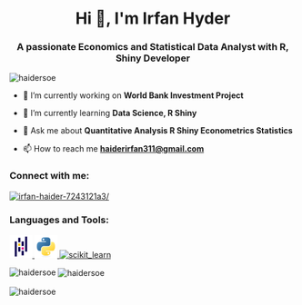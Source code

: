 <h1 align="center">Hi 👋, I'm Irfan Hyder</h1>
<h3 align="center">A passionate Economics and Statistical Data Analyst with R, Shiny Developer</h3>

<p align="left"> <img src="https://komarev.com/ghpvc/?username=haidersoe&label=Profile%20views&color=0e75b6&style=flat" alt="haidersoe" /> </p>

- 🔭 I’m currently working on **World Bank Investment Project**

- 🌱 I’m currently learning **Data Science, R Shiny**

- 💬 Ask me about **Quantitative Analysis R Shiny Econometrics Statistics**

- 📫 How to reach me **haiderirfan311@gmail.com**

<h3 align="left">Connect with me:</h3>
<p align="left">
<a href="https://linkedin.com/in/irfan-haider-7243121a3/" target="blank"><img align="center" src="https://raw.githubusercontent.com/rahuldkjain/github-profile-readme-generator/master/src/images/icons/Social/linked-in-alt.svg" alt="irfan-haider-7243121a3/" height="30" width="40" /></a>
</p>

<h3 align="left">Languages and Tools:</h3>
<p align="left"> <a href="https://pandas.pydata.org/" target="_blank" rel="noreferrer"> <img src="https://raw.githubusercontent.com/devicons/devicon/2ae2a900d2f041da66e950e4d48052658d850630/icons/pandas/pandas-original.svg" alt="pandas" width="40" height="40"/> </a> <a href="https://www.python.org" target="_blank" rel="noreferrer"> <img src="https://raw.githubusercontent.com/devicons/devicon/master/icons/python/python-original.svg" alt="python" width="40" height="40"/> </a> <a href="https://scikit-learn.org/" target="_blank" rel="noreferrer"> <img src="https://upload.wikimedia.org/wikipedia/commons/0/05/Scikit_learn_logo_small.svg" alt="scikit_learn" width="40" height="40"/> </a> </p>

<p><img align="left" src="https://github-readme-stats.vercel.app/api/top-langs?username=haidersoe&show_icons=true&locale=en&layout=compact" alt="haidersoe" /></p>

<p>&nbsp;<img align="center" src="https://github-readme-stats.vercel.app/api?username=haidersoe&show_icons=true&locale=en" alt="haidersoe" /></p>

<p><img align="center" src="https://github-readme-streak-stats.herokuapp.com/?user=haidersoe&" alt="haidersoe" /></p>
